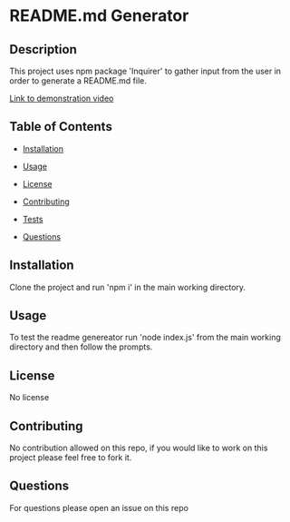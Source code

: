 # README.md Generator	

## Description

This project uses npm package 'Inquirer' to gather input from the user in order to generate a README.md file.

[Link to demonstration video](https://youtu.be/iUCa3Z-AoRY)

## Table of Contents

* [Installation](#installation)

* [Usage](#usage)

* [License](#license)

* [Contributing](#contributing)

* [Tests](#tests)

* [Questions](#questions)

## Installation

Clone the project and run 'npm i' in the main working directory.

## Usage

To test the readme genereator run 'node index.js' from the main working directory and then follow the prompts.

## License

No license

## Contributing

No contribution allowed on this repo, if you would like to work on this project please feel free to fork it.

## Questions

For questions please open an issue on this repo